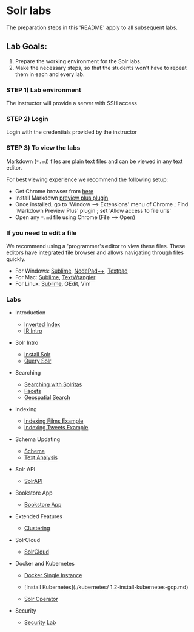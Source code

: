 # Solr labs

The preparation steps in this 'README' apply to all subsequent labs.

## Lab Goals:

1. Prepare the working environment for the Solr labs.
2. Make the necessary steps, so that the students won't have to repeat them in each and every lab.

### STEP 1) Lab environment

The instructor will provide a server with SSH access

### STEP 2) Login 

Login with the credentials provided by the instructor

### STEP 3) To view the labs 

Markdown (`*.md`) files are plain text files and can be viewed in any text editor.

For best viewing experience we recommend the following setup:

* Get Chrome browser from [here](https://www.google.com/chrome/browser/desktop/)
* Install Markdown [preview plus plugin](https://chrome.google.com/webstore/detail/markdown-preview-plus/febilkbfcbhebfnokafefeacimjdckgl?hl=en-US)
* Once installed, go to 'Window --> Extensions' menu of Chrome ;   Find 'Markdown Preview Plus' plugin ;  set 'Allow access to file urls'
* Open any `*.md` file using Chrome (File --> Open)

### If you need to edit a file

We recommend using a 'programmer's editor to view these files. These editors have integrated file browser and allows navigating through files quickly.

* For Windows: [Sublime](http://www.sublimetext.com/), [NodePad++](http://notepad-plus-plus.org/), [Textpad](http://www.textpad.com/)
* For Mac: [Sublime](http://www.sublimetext.com/),  [TextWrangler](http://www.barebones.com/products/textwrangler/)
* For Linux: [Sublime](http://www.sublimetext.com/), GEdit, Vim


### Labs

* Introduction
  - [Inverted Index](./inverted-index/README.md)
  - [IR Intro](./IR/README.md)

* Solr Intro
  - [Install Solr](./solr-intro/1-install.md)
  - [Query Solr](./solr-intro/2-query.md)

* Searching
  - [Searching with Solritas](./search/1-solritas-search.md)
  - [Facets](./search/2-facets.md)
  - [Geospatial Search](./search/3-geospatial.md)

* Indexing
  - [Indexing Films Example](./indexing/1-films.md)
  - [Indexing Tweets Example](./indexing/2-tweets.md)

* Schema Updating
  - [Schema](./schema/README.md)
  - [Text Analysis](./textanalysis/README.mD)

* Solr API
  - [SolrAPI](./solrapi/README.md)

* Bookstore App
  - [Bookstore App](./bookstore/README.md)

* Extended Features
  - [Clustering](./clustering/README.md)

* SolrCloud

  - [SolrCloud](./solrcloud/README.md)

* Docker and Kubernetes

  - [Docker Single Instance](./kubernetes/docker-single-instance.md)

  - [Install Kubernetes](./kubernetes/ 1.2-install-kubernetes-gcp.md)

  - [Solr Operator](./kubernetes/solr-operator.md)

* Security
  - [Security Lab](./security/README.md)
